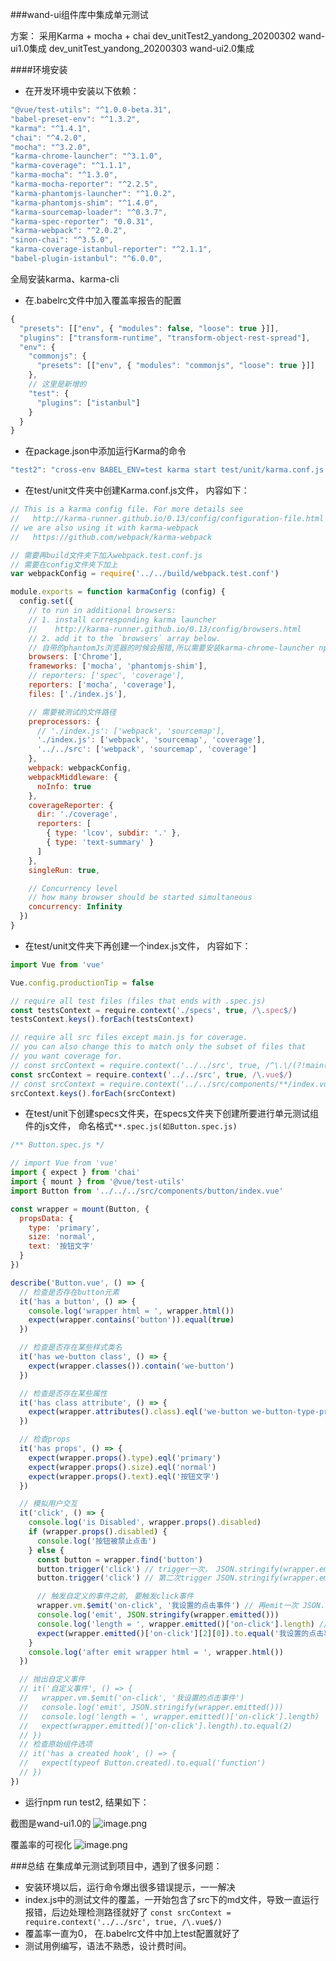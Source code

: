###wand-ui组件库中集成单元测试

方案： 采用Karma + mocha + chai
dev_unitTest2_yandong_20200302 wand-ui1.0集成
dev_unitTest_yandong_20200303 wand-ui2.0集成

####环境安装
- 在开发环境中安装以下依赖：
```js
"@vue/test-utils": "^1.0.0-beta.31",
"babel-preset-env": "^1.3.2",
"karma": "^1.4.1",
"chai": "^4.2.0",
"mocha": "^3.2.0",
"karma-chrome-launcher": "^3.1.0",
"karma-coverage": "^1.1.1",
"karma-mocha": "^1.3.0",
"karma-mocha-reporter": "^2.2.5",
"karma-phantomjs-launcher": "^1.0.2",
"karma-phantomjs-shim": "^1.4.0",
"karma-sourcemap-loader": "^0.3.7",
"karma-spec-reporter": "0.0.31",
"karma-webpack": "^2.0.2",
"sinon-chai": "^3.5.0",
"karma-coverage-istanbul-reporter": "^2.1.1",
"babel-plugin-istanbul": "^6.0.0",
```
全局安装karma、karma-cli
- 在.babelrc文件中加入覆盖率报告的配置
```js
{
  "presets": [["env", { "modules": false, "loose": true }]],
  "plugins": ["transform-runtime", "transform-object-rest-spread"],
  "env": {
    "commonjs": {
      "presets": [["env", { "modules": "commonjs", "loose": true }]]
    },
    // 这里是新增的
    "test": {
      "plugins": ["istanbul"]
    }
  }
}
```
- 在package.json中添加运行Karma的命令
```js
"test2": "cross-env BABEL_ENV=test karma start test/unit/karma.conf.js --single-run",
```
- 在test/unit文件夹中创建Karma.conf.js文件， 内容如下：
```js
// This is a karma config file. For more details see
//   http://karma-runner.github.io/0.13/config/configuration-file.html
// we are also using it with karma-webpack
//   https://github.com/webpack/karma-webpack

// 需要再build文件夹下加入webpack.test.conf.js
// 需要在config文件夹下加上
var webpackConfig = require('../../build/webpack.test.conf')

module.exports = function karmaConfig (config) {
  config.set({
    // to run in additional browsers:
    // 1. install corresponding karma launcher
    //    http://karma-runner.github.io/0.13/config/browsers.html
    // 2. add it to the `browsers` array below.
    // 自带的phantomJs浏览器的时候会报错,所以需要安装karma-chrome-launcher npm i -D karma-chrome-launcher 然后在karma.conf.js中将 browsers: ['PhantomJS']改成browsers: ['Chrome']
    browsers: ['Chrome'],
    frameworks: ['mocha', 'phantomjs-shim'],
    // reporters: ['spec', 'coverage'],
    reporters: ['mocha', 'coverage'],
    files: ['./index.js'],

    // 需要被测试的文件路径
    preprocessors: {
      // './index.js': ['webpack', 'sourcemap'],
      './index.js': ['webpack', 'sourcemap', 'coverage'],
      '../../src': ['webpack', 'sourcemap', 'coverage']
    },
    webpack: webpackConfig,
    webpackMiddleware: {
      noInfo: true
    },
    coverageReporter: {
      dir: './coverage',
      reporters: [
        { type: 'lcov', subdir: '.' },
        { type: 'text-summary' }
      ]
    },
    singleRun: true,

    // Concurrency level
    // how many browser should be started simultaneous
    concurrency: Infinity
  })
}

```
- 在test/unit文件夹下再创建一个index.js文件， 内容如下：
```js
import Vue from 'vue'

Vue.config.productionTip = false

// require all test files (files that ends with .spec.js)
const testsContext = require.context('./specs', true, /\.spec$/)
testsContext.keys().forEach(testsContext)

// require all src files except main.js for coverage.
// you can also change this to match only the subset of files that
// you want coverage for.
// const srcContext = require.context('../../src', true, /^\.\/(?!main(\.js)?$)/)
const srcContext = require.context('../../src', true, /\.vue$/)
// const srcContext = require.context('../../src/components/**/index.vue', true, '')
srcContext.keys().forEach(srcContext)

```
- 在test/unit下创建specs文件夹，在specs文件夹下创建所要进行单元测试组件的js文件， 命名格式`**.spec.js(如Button.spec.js)`
```js
/** Button.spec.js */

// import Vue from 'vue'
import { expect } from 'chai'
import { mount } from '@vue/test-utils'
import Button from '../../../src/components/button/index.vue'

const wrapper = mount(Button, {
  propsData: {
    type: 'primary',
    size: 'normal',
    text: '按钮文字'
  }
})

describe('Button.vue', () => {
  // 检查是否存在button元素
  it('has a button', () => {
    console.log('wrapper html = ', wrapper.html())
    expect(wrapper.contains('button')).equal(true)
  })

  // 检查是否存在某些样式类名
  it('has we-button class', () => {
    expect(wrapper.classes()).contain('we-button')
  })

  // 检查是否存在某些属性
  it('has class attribute', () => {
    expect(wrapper.attributes().class).eql('we-button we-button-type-primary we-button-size-normal')
  })

  // 检查props
  it('has props', () => {
    expect(wrapper.props().type).eql('primary')
    expect(wrapper.props().size).eql('normal')
    expect(wrapper.props().text).eql('按钮文字')
  })

  // 模拟用户交互
  it('click', () => {
    console.log('is Disabled', wrapper.props().disabled)
    if (wrapper.props().disabled) {
      console.log('按钮被禁止点击')
    } else {
      const button = wrapper.find('button')
      button.trigger('click') // trigger一次， JSON.stringify(wrapper.emitted()) 会返回 'emit', '{"on-click":[[{"isTrusted":false}]]}'
      button.trigger('click') // 第二次trigger JSON.stringify(wrapper.emitted())返回 'emit', '{"on-click":[[{"isTrusted":false}],[{"isTrusted":false}]]}'

      // 触发自定义的事件之前, 要触发click事件
      wrapper.vm.$emit('on-click', '我设置的点击事件') // 再emit一次 JSON.stringify(wrapper.emitted()) 会返回'emit', '{"on-click":[[{"isTrusted":false}],[{"isTrusted":false}],["我设置的点击事件"]]}'
      console.log('emit', JSON.stringify(wrapper.emitted()))
      console.log('length = ', wrapper.emitted()['on-click'].length) // 返回click事件的次数
      expect(wrapper.emitted()['on-click'][2][0]).to.equal('我设置的点击事件')
    }
    console.log('after emit wrapper html = ', wrapper.html())
  })

  // 抛出自定义事件
  // it('自定义事件', () => {
  //   wrapper.vm.$emit('on-click', '我设置的点击事件')
  //   console.log('emit', JSON.stringify(wrapper.emitted()))
  //   console.log('length = ', wrapper.emitted()['on-click'].length)
  //   expect(wrapper.emitted()['on-click'].length).to.equal(2)
  // })
  // 检查原始组件选项
  // it('has a created hook', () => {
  //   expect(typeof Button.created).to.equal('function')
  // })
})

```
- 运行npm run test2, 结果如下：

截图是wand-ui1.0的
![image.png](https://upload-images.jianshu.io/upload_images/3077057-d174336996cbecfa.png?imageMogr2/auto-orient/strip%7CimageView2/2/w/1240)

覆盖率的可视化
![image.png](https://upload-images.jianshu.io/upload_images/3077057-a7b6e24230e81eb2.png?imageMogr2/auto-orient/strip%7CimageView2/2/w/1240)

###总结
在集成单元测试到项目中，遇到了很多问题：
- 安装环境以后，运行命令爆出很多错误提示，一一解决
- index.js中的测试文件的覆盖，一开始包含了src下的md文件，导致一直运行报错，后边处理检测路径就好了
  `const srcContext = require.context('../../src', true, /\.vue$/)`
- 覆盖率一直为0， 在.babelrc文件中加上test配置就好了
- 测试用例编写，语法不熟悉，设计费时间。